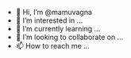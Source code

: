 



- 👋 Hi, I’m @mamuvagna
- 👀 I’m interested in ...
- 🌱 I’m currently learning ...
- 💞️ I’m looking to collaborate on ...
- 📫 How to reach me ...

<!---
mamuvagna/mamuvagna is a ✨ special ✨ repository because its `README.md` (this file) appears on your GitHub profile.
You can click the Preview link to take a look at your changes.
--->
